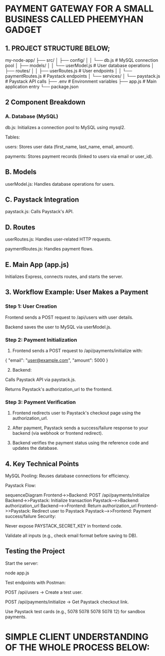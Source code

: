 # PAYMENT GATEWAY FOR A SMALL BUSINESS CALLED PHEEMYHAN GADGET

## 1. PROJECT STRUCTURE BELOW;

my-node-app/
├── src/
│   ├── config/
│   │   └── db.js           # MySQL connection pool
│   ├── models/
│   │   └── userModel.js    # User database operations
│   ├── routes/
│   │   ├── userRoutes.js   # User endpoints
│   │   └── paymentRoutes.js # Paystack endpoints
│   └── services/
│       └── paystack.js     # Paystack API calls
├── .env                    # Environment variables
├── app.js                  # Main application entry
└── package.json



## 2 Component Breakdown
### A. Database (MySQL)
db.js: Initializes a connection pool to MySQL using mysql2.


Tables:

users: Stores user data (first_name, last_name, email, amount).

payments: Stores payment records (linked to users via email or user_id).

## B. Models
userModel.js: Handles database operations for users.


## C. Paystack Integration
paystack.js: Calls Paystack's API.


## D. Routes
userRoutes.js: Handles user-related HTTP requests.

paymentRoutes.js: Handles payment flows.


## E. Main App (app.js)
Initializes Express, connects routes, and starts the server.

## 3. Workflow Example: User Makes a Payment

### Step 1: User Creation
Frontend sends a POST request to /api/users with user details.

Backend saves the user to MySQL via userModel.js.

### Step 2: Payment Initialization
1. Frontend sends a POST request to /api/payments/initialize with:

{ "email": "user@example.com", "amount": 5000 }


2. Backend:

Calls Paystack API via paystack.js.

Returns Paystack's authorization_url to the frontend.

### Step 3: Payment Verification
1. Frontend redirects user to Paystack's checkout page using the authorization_url.

2. After payment, Paystack sends a success/failure response to your backend (via webhook or frontend redirect).

3. Backend verifies the payment status using the reference code and updates the database.

## 4. Key Technical Points
MySQL Pooling: Reuses database connections for efficiency.

Paystack Flow:

sequenceDiagram
  Frontend->>Backend: POST /api/payments/initialize
  Backend->>Paystack: Initialize transaction
  Paystack-->>Backend: authorization_url
  Backend-->>Frontend: Return authorization_url
  Frontend->>Paystack: Redirect user to Paystack
  Paystack-->>Frontend: Payment success/failure
Security:

Never expose PAYSTACK_SECRET_KEY in frontend code.

Validate all inputs (e.g., check email format before saving to DB).

## Testing the Project
Start the server:

node app.js

Test endpoints with Postman:

POST /api/users → Create a test user.

POST /api/payments/initialize → Get Paystack checkout link.

Use Paystack test cards (e.g., 5078 5078 5078 5078 12) for sandbox payments.



# SIMPLE CLIENT UNDERSTANDING OF THE WHOLE PROCESS BELOW:




